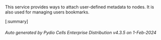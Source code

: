 






This service provides ways to attach user-defined metadata to nodes. It is also used for managing users bookmarks.

[:summary]

###### Auto generated by Pydio Cells Enterprise Distribution v4.3.5 on 1-Feb-2024
